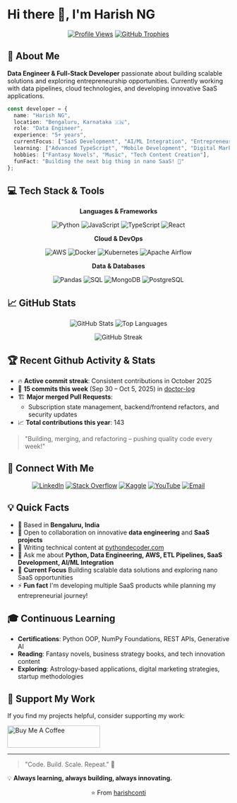 # Hi there 👋, I'm Harish NG


<div align="center">

[![Profile Views](https://komarev.com/ghpvc/?username=harishconti&label=Profile%20views&color=0e75b6&style=flat)](https://github.com/harishconti)
  [![GitHub Trophies](https://github-profile-trophy.vercel.app/?username=harishconti&theme=flat&no-frame=true&margin-w=30)](https://github.com/harishconti)

</div>

## 🚀 About Me

**Data Engineer & Full-Stack Developer** passionate about building scalable solutions and exploring entrepreneurship opportunities. Currently working with data pipelines, cloud technologies, and developing innovative SaaS applications.

```typescript
const developer = {
  name: "Harish NG",
  location: "Bengaluru, Karnataka 🇮🇳",
  role: "Data Engineer",
  experience: "5+ years",
  currentFocus: ["SaaS Development", "AI/ML Integration", "Entrepreneurship"],
  learning: ["Advanced TypeScript", "Mobile Development", "Digital Marketing"],
  hobbies: ["Fantasy Novels", "Music", "Tech Content Creation"],
  funFact: "Building the next big thing in nano SaaS! 🚀"
};
```

## 💻 Tech Stack & Tools

<div align="center">

**Languages & Frameworks**

![Python](https://img.shields.io/badge/-Python-3776AB?style=flat&logo=python&logoColor=white)
![JavaScript](https://img.shields.io/badge/-JavaScript-F7DF1E?style=flat&logo=javascript&logoColor=black)
![TypeScript](https://img.shields.io/badge/-TypeScript-3178C6?style=flat&logo=typescript&logoColor=white)
![React](https://img.shields.io/badge/-React-61DAFB?style=flat&logo=react&logoColor=black)

**Cloud & DevOps**

![AWS](https://img.shields.io/badge/-AWS-232F3E?style=flat&logo=amazon-aws&logoColor=white)
![Docker](https://img.shields.io/badge/-Docker-2496ED?style=flat&logo=docker&logoColor=white)
![Kubernetes](https://img.shields.io/badge/-Kubernetes-326CE5?style=flat&logo=kubernetes&logoColor=white)
![Apache Airflow](https://img.shields.io/badge/-Apache%20Airflow-017CEE?style=flat&logo=apache-airflow&logoColor=white)

**Data & Databases**

![Pandas](https://img.shields.io/badge/-Pandas-150458?style=flat&logo=pandas&logoColor=white)
![SQL](https://img.shields.io/badge/-SQL-4479A1?style=flat&logo=mysql&logoColor=white)
![MongoDB](https://img.shields.io/badge/-MongoDB-47A248?style=flat&logo=mongodb&logoColor=white)
![PostgreSQL](https://img.shields.io/badge/-PostgreSQL-336791?style=flat&logo=postgresql&logoColor=white)

</div>

## 📈 GitHub Stats

<div align="center">

![GitHub Stats](https://github-readme-stats.vercel.app/api?username=harishconti&show_icons=true&theme=radical&hide_border=true)
![Top Languages](https://github-readme-stats.vercel.app/api/top-langs/?username=harishconti&layout=compact&theme=radical&hide_border=true)

![GitHub Streak](https://github-readme-streak-stats.herokuapp.com/?user=harishconti&theme=radical&hide_border=true)

</div>

## 🏆 Recent Github Activity & Stats

- 🔥 **Active commit streak**: Consistent contributions in October 2025
- 📝 **15 commits this week** (Sep 30 – Oct 5, 2025) in [doctor-log](https://github.com/harishconti/doctor-log)
- 🏗️ **Major merged Pull Requests**:
  - Subscription state management, backend/frontend refactors, and security updates
- 📈 **Total contributions this year**: 143

> "Building, merging, and refactoring – pushing quality code every week!"

## 🤝 Connect With Me

<p align="center">
  <a href="https://linkedin.com/in/harish-n-g"><img src="https://img.shields.io/badge/-LinkedIn-0077B5?style=for-the-badge&logo=linkedin&logoColor=white" alt="LinkedIn"/></a>
  <a href="https://stackoverflow.com/users/23112840/harish"><img src="https://img.shields.io/badge/-Stack%20Overflow-FE7A16?style=for-the-badge&logo=stack-overflow&logoColor=white" alt="Stack Overflow"/></a>
  <a href="https://kaggle.com/ngharish"><img src="https://img.shields.io/badge/-Kaggle-20BEFF?style=for-the-badge&logo=kaggle&logoColor=white" alt="Kaggle"/></a>
  <a href="https://www.youtube.com/c/@pythondecoder101"><img src="https://img.shields.io/badge/-YouTube-FF0000?style=for-the-badge&logo=youtube&logoColor=white" alt="YouTube"/></a>
  <a href="mailto:harishng@pythondecoder.com"><img src="https://img.shields.io/badge/-Email-D14836?style=for-the-badge&logo=gmail&logoColor=white" alt="Email"/></a>
</p>

## 💡 Quick Facts

- 🏢 Based in **Bengaluru, India**
- 💼 Open to collaboration on innovative **data engineering** and **SaaS projects**
- 📝 Writing technical content at [pythondecoder.com](https://pythondecoder.com/)
- 💬 Ask me about **Python, Data Engineering, AWS, ETL Pipelines, SaaS Development, AI/ML Integration**
- 🎯 **Current Focus** Building scalable data solutions and exploring nano SaaS opportunities
- ⚡ **Fun fact** I'm developing multiple SaaS products while planning my entrepreneurial journey!

## 🎓 Continuous Learning

- **Certifications**: Python OOP, NumPy Foundations, REST APIs, Generative AI
- **Reading**: Fantasy novels, business strategy books, and tech innovation content
- **Exploring**: Astrology-based applications, digital marketing strategies, startup methodologies

## 💖 Support My Work

If you find my projects helpful, consider supporting my work:

<a href="https://www.buymeacoffee.com/harishng"><img src="https://cdn.buymeacoffee.com/buttons/v2/default-yellow.png" height="50" width="210" alt="Buy Me A Coffee"/></a>

---

> "Code. Build. Scale. Repeat." 🚀

💡 **Always learning, always building, always innovating.**

<p align="center">⭐️ From <a href="https://github.com/harishconti">harishconti</a></p>

